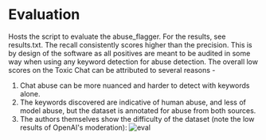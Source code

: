 # Evaluation

Hosts the script to evaluate the abuse_flagger. For the results, see results.txt. The recall consistently scores higher than the precision. This is by design of the software as all positives are meant to be audited in some way when using any keyword detection for abuse detection.
The overall low scores on the Toxic Chat can be attributed to several reasons - 
1) Chat abuse can be more nuanced and harder to detect with keywords alone.
2) The keywords discovered are indicative of human abuse, and less of model abuse, but the dataset is annotated for abuse from both sources.
3) The authors themselves show the difficulty of the dataset (note the low results of OpenAI's moderation):
![eval](https://github.com/user-attachments/assets/c360a426-3782-46cd-83b5-d4f26a9c1e70)
